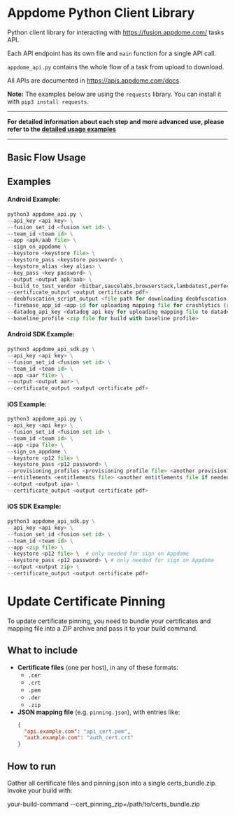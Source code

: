 # Appdome Python Client Library
Python client library for interacting with https://fusion.appdome.com/ tasks API.

Each API endpoint has its own file and `main` function for a single API call.

`appdome_api.py` contains the whole flow of a task from upload to download.

All APIs are documented in https://apis.appdome.com/docs.

**Note:** The examples below are using the `requests` library. You can install it with `pip3 install requests`.

---
**For detailed information about each step and more advanced use, please refer to the [detailed usage examples](./appdome-api-python/README.md)**

---

## Basic Flow Usage

## Examples
#### Android Example:

```python
python3 appdome_api.py \
--api_key <api key> \
--fusion_set_id <fusion set id> \
--team_id <team id> \
--app <apk/aab file> \
--sign_on_appdome \
--keystore <keystore file> \
--keystore_pass <keystore password> \
--keystore_alias <key alias> \
--key_pass <key password> \
--output <output apk/aab> \
--build_to_test_vendor <bitbar,saucelabs,browserstack,lambdatest,perfecto,firebase,aws_device_farm> \
--certificate_output <output certificate pdf>
--deobfuscation_script_output <file path for downloading deobfuscation zip file>
--firebase_app_id <app-id for uploading mapping file for crashlytics (requires --deobfuscation_script_output and firebase CLI tools)>
--datadog_api_key <datadog api key for uploading mapping file to datadog (requires --deobfuscation_script_output)>
--baseline_profile <zip file for build with baseline profile>
```

#### Android SDK Example:

```python
python3 appdome_api_sdk.py \
--api_key <api key> \
--fusion_set_id <fusion set id> \
--team_id <team id> \
--app <aar file> \
--output <output aar> \
--certificate_output <output certificate pdf>
```

#### iOS Example:

```python
python3 appdome_api.py \
--api_key <api key> \
--fusion_set_id <fusion set id> \
--team_id <team id> \
--app <ipa file> \
--sign_on_appdome \
--keystore <p12 file> \
--keystore_pass <p12 password> \
--provisioning_profiles <provisioning profile file> <another provisioning profile file if needed> \
--entitlements <entitlements file> <another entitlements file if needed> \
--output <output ipa> \
--certificate_output <output certificate pdf>
```

#### iOS SDK Example:

```python
python3 appdome_api_sdk.py \
--api_key <api key> \
--fusion_set_id <fusion set id> \
--team_id <team id> \
--app <zip file> \
--keystore <p12 file> \  # only needed for sign on Appdome
--keystore_pass <p12 password> \ # only needed for sign on Appdome
--output <output zip> \
--certificate_output <output certificate pdf>
```

# Update Certificate Pinning
To update certificate pinning, you need to bundle your certificates and mapping file into a ZIP archive and pass it to your build command.
## What to include
- **Certificate files** (one per host), in any of these formats:  
  - `.cer`  
  - `.crt`  
  - `.pem`  
  - `.der`  
  - `.zip`  
- **JSON mapping file** (e.g. `pinning.json`), with entries like:
  ```json
  {
    "api.example.com": "api_cert.pem",
    "auth.example.com": "auth_cert.crt"
  }
## How to run
Gather all certificate files and pinning.json into a single certs_bundle.zip.
Invoke your build with:

your-build-command --cert_pinning_zip=/path/to/certs_bundle.zip
